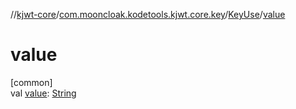 //[kjwt-core](../../../index.md)/[com.mooncloak.kodetools.kjwt.core.key](../index.md)/[KeyUse](index.md)/[value](value.md)

# value

[common]\
val [value](value.md): [String](https://kotlinlang.org/api/latest/jvm/stdlib/kotlin/-string/index.html)
